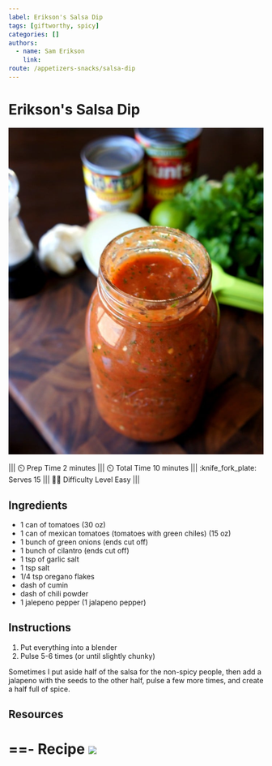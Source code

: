 ```yaml
---
label: Erikson's Salsa Dip
tags: [giftworthy, spicy]
categories: []
authors:
  - name: Sam Erikson
    link: 
route: /appetizers-snacks/salsa-dip
---
```


# Erikson's Salsa Dip
![This is a fresh, tasty, and exciting salsa dip. We spent $25 at a ward aution to get two jars of it!](/static/banners/salsa-dip.jpg)

||| :timer_clock: Prep Time
2 minutes 
||| :timer_clock: Total Time
10 minutes
||| :knife_fork_plate: Serves
15
||| :cook: Difficulty Level
Easy
|||

## Ingredients
- 1 can of tomatoes (30 oz)
- 1 can of mexican tomatoes (tomatoes with green chiles) (15 oz)
- 1 bunch of green onions (ends cut off)
- 1 bunch of cilantro (ends cut off)
- 1 tsp of garlic salt
- 1 tsp salt
- 1/4 tsp oregano flakes
- dash of cumin
- dash of chili powder
- 1 jalepeno pepper (1 jalapeno pepper)

## Instructions
1. Put everything into a blender
2. Pulse 5-6 times (or until slightly chunky)

Sometimes I put aside half of the salsa for the non-spicy people, then add a jalapeno with the seeds to the other half, pulse a few more times, and create a half full of spice.

## Resources
==- Recipe
![](/static/recipes/salsa-dip.png) 
===
